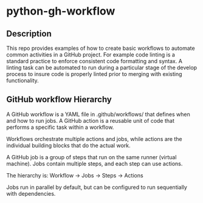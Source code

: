# python-gh-workflow

## Description

This repo provides examples of how to create basic workflows to automate common activities in a GitHub project. For example
code linting is a standard practice to enforce consistent code formatting and syntax. A linting task can be automated to run during
a particular stage of the develop process to insure code is properly linted prior to merging with existing functionality.

## GitHub workflow Hierarchy

A GitHub workflow is a YAML file in .github/workflows/ that defines when and how to run jobs. A GitHub action is a reusable unit of code that performs a specific task within a workflow.

Workflows orchestrate multiple actions and jobs, while actions are the individual building blocks that do the actual work.

A GitHub job is a group of steps that run on the same runner (virtual machine). Jobs contain multiple steps, and each step can use actions.

The hierarchy is: Workflow → Jobs → Steps → Actions

Jobs run in parallel by default, but can be configured to run sequentially with dependencies.
